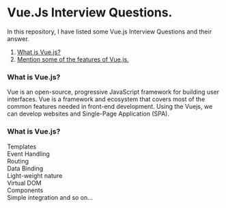 # Vue.Js Interview Questions.
In this repository, I have listed some Vue.js Interview Questions and their answer. <br />

1. [What is Vue.js?](#what-is-react-js) <br />
2. [Mention some of the features of Vue.js.](#what-is-react-js) <br />



### What is Vue.js?
  Vue is an open-source, progressive JavaScript framework for building user interfaces. Vue is a framework and ecosystem that covers most of the common features needed in front-end development. Using the Vuejs, we can develop websites and Single-Page Application (SPA).


### What is Vue.js?
  Templates <br />
	Event Handling <br />
	Routing  <br />
	Data Binding  <br />
	Light-weight nature  <br />
  Virtual DOM <br />
  Components <br />
  Simple integration and so on... 
